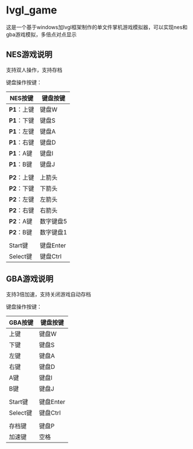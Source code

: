 # lvgl_game

这是一个基于windows加lvgl框架制作的单文件掌机游戏模拟器，可以实现nes和gba游戏模拟，多倍点对点显示

## NES游戏说明

支持双人操作，支持存档

键盘操作按键：

| NES按键      | 键盘按键  |
| ------------ | --------- |
| **P1**：上键 | 键盘W     |
| **P1**：下键 | 键盘S     |
| **P1**：左键 | 键盘A     |
| **P1**：右键 | 键盘D     |
| **P1**：A键  | 键盘I     |
| **P1**：B键  | 键盘J     |
|              |           |
| **P2**：上键 | 上箭头    |
| **P2**：下键 | 下箭头    |
| **P2**：左键 | 左箭头    |
| **P2**：右键 | 右箭头    |
| **P2**：A键  | 数字键盘5 |
| **P2**：B键  | 数字键盘1 |
|              |           |
| Start键      | 键盘Enter |
| Select键     | 键盘Ctrl  |

## GBA游戏说明

支持3倍加速，支持关闭游戏自动存档

键盘操作按键：

| GBA按键  | 键盘按键  |
| -------- | --------- |
| 上键     | 键盘W     |
| 下键     | 键盘S     |
| 左键     | 键盘A     |
| 右键     | 键盘D     |
| A键      | 键盘I     |
| B键      | 键盘J     |
|          |           |
| Start键  | 键盘Enter |
| Select键 | 键盘Ctrl  |
|          |           |
| 存档键   | 键盘P     |
| 加速键   | 空格      |

